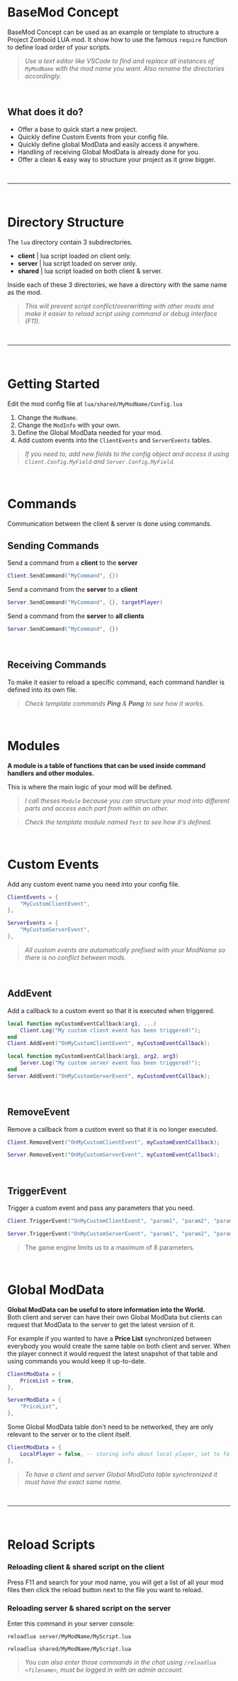 # BaseMod Concept

BaseMod Concept can be used as an example or template to structure a Project Zomboid LUA mod. It show how to use the famous `require` function to define load order of your scripts.

>*Use a text editor like VSCode to find and replace all instances of `MyModName` with the mod name you want. Also rename the directories accordingly.*

<br>

## What does it do?
- Offer a base to quick start a new project.
- Quickly define Custom Events from your config file.
- Quickly define global ModData and easily access it anywhere.
- Handling of receiving Global ModData is already done for you.
- Offer a clean & easy way to structure your project as it grow bigger.

<br>

---

<br>

# **Directory Structure**
The `lua` directory contain 3 subdirectories.
- **client** | lua script loaded on client only.
- **server** | lua script loaded on server only.
- **shared** | lua script loaded on both client & server.

Inside each of these 3 directories, we have a directory with the same name as the mod.

>*This will prevent script conflict/overwritting with other mods and make it easier to reload script using command or debug interface (F11).*

<br>

---

<br>

# Getting Started

Edit the mod config file at `lua/shared/MyModName/Config.lua`
1) Change the `ModName`.
2) Change the `ModInfo` with your own.
3) Define the Global ModData needed for your mod.
4) Add custom events into the `ClientEvents` and `ServerEvents` tables.
>*If you need to, add new fields to the config object and access it using `Client.Config.MyField` and `Server.Config.MyField`.*

<br>

# Commands

Communication between the client & server is done using commands.

## Sending Commands

Send a command from a **client** to the **server**
```lua
Client.SendCommand("MyCommand", {})
```

Send a command from the **server** to a **client**
```lua
Server.SendCommand("MyCommand", {}, targetPlayer)
```

Send a command from the **server** to **all clients**
```lua
Server.SendCommand("MyCommand", {})
```

<br>

## Receiving Commands

To make it easier to reload a specific command, each command handler is defined into its own file.

>*Check template commands **Ping** & **Pong** to see how it works.* 

<br>

# Modules

**A module is a table of functions that can be used inside command handlers and other modules.**

This is where the main logic of your mod will be defined.
>*I call theses `Module` because you can structure your mod into different parts and access each part from within an other.*  

>*Check the template module named `Test` to see how it's defined.*

<br>

# Custom Events

Add any custom event name you need into your config file.
```lua
ClientEvents = {
    "MyCustomClientEvent",
},

ServerEvents = {
    "MyCustomServerEvent",
},
```
>*All custom events are automatically prefixed with your ModName so there is no conflict between mods.*

<br>

## AddEvent

Add a callback to a custom event so that it is executed when triggered.

```lua
local function myCustomEventCallback(arg1, ...)
    Client.Log("My custom client event has been triggered!");
end
Client.AddEvent("OnMyCustomClientEvent", myCustomEventCallback);
```
```lua
local function myCustomEventCallback(arg1, arg2, arg3)
    Server.Log("My custom server event has been triggered!");
end
Server.AddEvent("OnMyCustomServerEvent", myCustomEventCallback);
```

<br>

## RemoveEvent

Remove a callback from a custom event so that it is no longer executed.

```lua
Client.RemoveEvent("OnMyCustomClientEvent", myCustomEventCallback);
```
```lua
Server.RemoveEvent("OnMyCustomServerEvent", myCustomEventCallback);
```

<br>

## TriggerEvent

Trigger a custom event and pass any parameters that you need.

```lua
Client.TriggerEvent("OnMyCustomClientEvent", "param1", "param2", "param3");
```
```lua
Server.TriggerEvent("OnMyCustomServerEvent", "param1", "param2", "param3", "param4", "param5", "param6", "param7", "param8");
```

> The game engine limits us to a maximum of 8 parameters.

<br>

# Global ModData

**Global ModData can be useful to store information into the World.**  
Both client and server can have their own Global ModData but clients can request that ModData to the server to get the latest version of it.

For example if you wanted to have a **Price List** synchronized between everybody you would create the same table on both client and server.
When the player connect it would request the latest snapshot of that table and using commands you would keep it up-to-date.
```lua
ClientModData = {
    PriceList = true,
},

ServerModData = {
    "PriceList",
},
```

Some Global ModData table don't need to be networked, they are only relevant to the server or to the client itself.
```lua
ClientModData = {
    LocalPlayer = false, -- storing info about local player, set to false 
},
```

>*To have a client and server Global ModData table synchronized it must have the exact same name.*

<br>

---

<br>

# Reload Scripts

### Reloading **client** & **shared** script on the client

Press F11 and search for your mod name, you will get a list of all your mod files then click the reload button next to the file you want to reload.

### Reloading **server** & **shared** script on the server

Enter this command in your server console:
```
reloadlua server/MyModName/MyScript.lua
```
```
reloadlua shared/MyModName/MyScript.lua
```
>*You can also enter those commands in the chat using `/reloadlua <filename>`, must be logged in with an admin account.*
